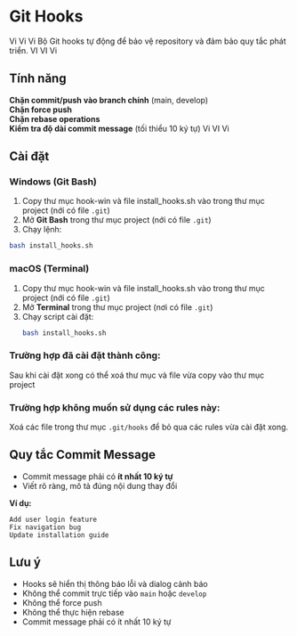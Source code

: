 # Git Hooks
Vi Vi Vi
Bộ Git hooks tự động để bảo vệ repository và đảm bảo quy tắc phát triển.
VI VI Vi 

## Tính năng

**Chặn commit/push vào branch chính** (main, develop)  
**Chặn force push**  
**Chặn rebase operations**  
**Kiểm tra độ dài commit message** (tối thiểu 10 ký tự)  Vi VI Vi

## Cài đặt

### Windows (Git Bash)

1. Copy thư mục hook-win và file install_hooks.sh vào trong thư mục project (nới có file `.git`)
2. Mở **Git Bash** trong thư mục project (nới có file `.git`)
3. Chạy lệnh:
```bash
bash install_hooks.sh
```

### macOS (Terminal)

1. Copy thư mục hook-win và file install_hooks.sh vào trong thư mục project (nới có file `.git`)
2. Mở **Terminal** trong thư mục project (nơi có file `.git`)
3. Chạy script cài đặt:
   ```bash
   bash install_hooks.sh
   ```

### Trường hợp đã cài đặt thành công:
Sau khi cài đặt xong có thể xoá thư mục và file vừa copy vào thư mục project

### Trường hợp không muốn sử dụng các rules này:
Xoá các file trong thư mục `.git/hooks` để bỏ qua các rules vừa cài đặt xong.


## Quy tắc Commit Message

- Commit message phải có **ít nhất 10 ký tự**
- Viết rõ ràng, mô tả đúng nội dung thay đổi

**Ví dụ:**
```
Add user login feature
Fix navigation bug  
Update installation guide
```

## Lưu ý

- Hooks sẽ hiển thị thông báo lỗi và dialog cảnh báo
- Không thể commit trực tiếp vào `main` hoặc `develop`  
- Không thể force push
- Không thể thực hiện rebase
- Commit message phải có ít nhất 10 ký tự
